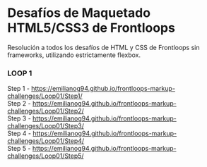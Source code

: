 # Desafíos de Maquetado HTML5/CSS3 de Frontloops
Resolución a todos los desafíos de HTML y CSS de Frontloops sin frameworks, utilizando estrictamente flexbox.

### LOOP 1

Step 1 - https://emilianog94.github.io/frontloops-markup-challenges/Loop01/Step1/ <br/>
Step 2 - https://emilianog94.github.io/frontloops-markup-challenges/Loop01/Step2/ <br/>
Step 3 - https://emilianog94.github.io/frontloops-markup-challenges/Loop01/Step3/ <br/>
Step 4 - https://emilianog94.github.io/frontloops-markup-challenges/Loop01/Step4/ <br/>
Step 5 - https://emilianog94.github.io/frontloops-markup-challenges/Loop01/Step5/ <br/>
